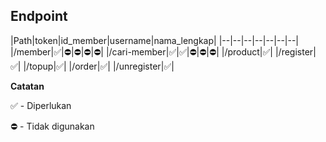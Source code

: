 ## Endpoint

|Path|token|id_member|username|nama_lengkap|
|--|--|--|--|--|--|--|
|/member|✅|⛔️|⛔️|⛔️|⛔️|
|/cari-member|✅|✅|⛔️|⛔️|⛔️|
|/product|✅|
|/register|✅|
|/topup|✅|
|/order|✅|
|/unregister|✅|

**Catatan**

✅ - Diperlukan

⛔️ - Tidak digunakan

```
